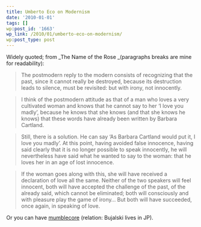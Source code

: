 ```yaml
---
title: Umberto Eco on Modernism
date: '2010-01-01'
tags: []
wp:post_id: '1663'
wp_link: /2010/01/umberto-eco-on-modernism/
wp:post_type: post
---
```


Widely quoted; from _The Name of the Rose _(paragraphs breaks are mine for readability):

> The postmodern reply to the modern consists of recognizing that the past, since it cannot really be destroyed, because its destruction leads to silence, must be revisited: but with irony, not innocently.

>

> I think of the postmodern attitude as that of a man who loves a very cultivated woman and knows that he cannot say to her ‘I love you madly’, because he knows that she knows (and that she knows he knows) that these words have already been written by Barbara Cartland.

>

> Still, there is a solution. He can say ‘As Barbara Cartland would put it, I love you madly’. At this point, having avoided false innocence, having said clearly that it is no longer possible to speak innocently, he will nevertheless have said what he wanted to say to the woman: that he loves her in an age of lost innocence.

>

> If the woman goes along with this, she will have received a declaration of love all the same. Neither of the two speakers will feel innocent, both will have accepted the challenge of the past, of the already said, which cannot be eliminated; both will consciously and with pleasure play the game of irony… But both will have succeeded, once again, in speaking of love.

Or you can have [mumblecore](http://en.wikipedia.org/wiki/Funny_Ha_Ha) (relation: Bujalski lives in JP).
